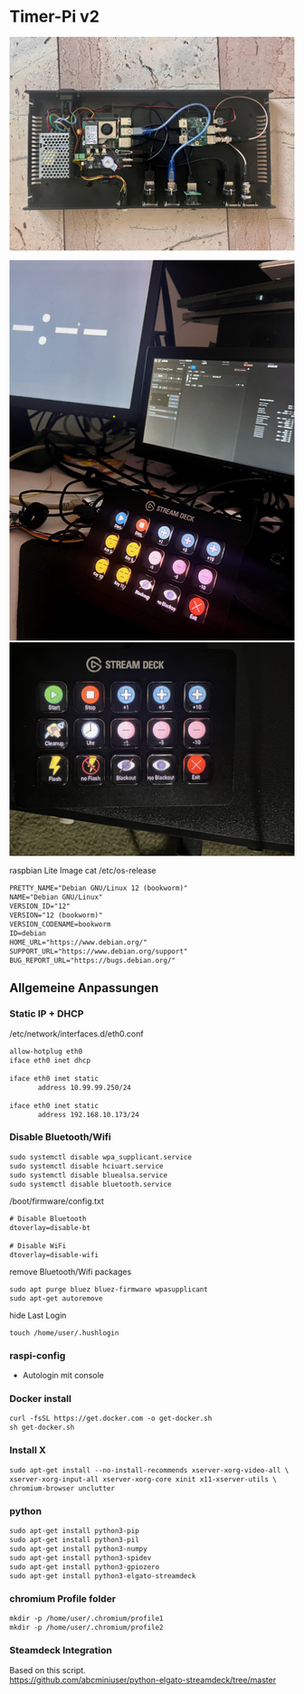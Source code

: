 # Timer-Pi v2

![Overview Hardware](1.jpeg)

![Streamdeck integration](2.jpeg)
![Streamdeck integration](3.jpeg)


raspbian Lite Image
cat /etc/os-release
```
PRETTY_NAME="Debian GNU/Linux 12 (bookworm)"
NAME="Debian GNU/Linux"
VERSION_ID="12"
VERSION="12 (bookworm)"
VERSION_CODENAME=bookworm
ID=debian
HOME_URL="https://www.debian.org/"
SUPPORT_URL="https://www.debian.org/support"
BUG_REPORT_URL="https://bugs.debian.org/"
```

## Allgemeine Anpassungen

### Static IP + DHCP

/etc/network/interfaces.d/eth0.conf
```
allow-hotplug eth0
iface eth0 inet dhcp

iface eth0 inet static
       address 10.99.99.250/24

iface eth0 inet static
       address 192.168.10.173/24
```

### Disable Bluetooth/Wifi 
```
sudo systemctl disable wpa_supplicant.service
sudo systemctl disable hciuart.service
sudo systemctl disable bluealsa.service
sudo systemctl disable bluetooth.service
```

/boot/firmware/config.txt
```
# Disable Bluetooth
dtoverlay=disable-bt
 
# Disable WiFi
dtoverlay=disable-wifi
```

remove Bluetooth/Wifi packages
```
sudo apt purge bluez bluez-firmware wpasupplicant
sudo apt-get autoremove
```

hide Last Login
```
touch /home/user/.hushlogin
```

### raspi-config 
- Autologin mit console
  
### Docker install
```
curl -fsSL https://get.docker.com -o get-docker.sh
sh get-docker.sh
```
### Install X
```
sudo apt-get install --no-install-recommends xserver-xorg-video-all \
xserver-xorg-input-all xserver-xorg-core xinit x11-xserver-utils \
chromium-browser unclutter
```

### python 
```
sudo apt-get install python3-pip
sudo apt-get install python3-pil
sudo apt-get install python3-numpy
sudo apt-get install python3-spidev
sudo apt-get install python3-gpiozero
sudo apt-get install python3-elgato-streamdeck
```

### chromium Profile folder
```
mkdir -p /home/user/.chromium/profile1
mkdir -p /home/user/.chromium/profile2
```

### Steamdeck Integration
Based on this script.<br>
https://github.com/abcminiuser/python-elgato-streamdeck/tree/master
